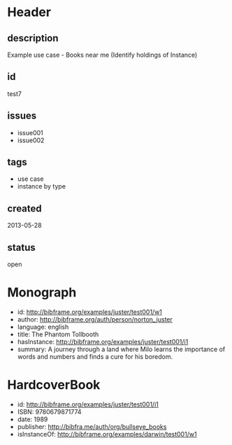 # Header

## description

Example use case - Books near me (Identify holdings of Instance)

## id

test7

## issues

* issue001
* issue002

## tags

* use case
* instance by type

## created

2013-05-28

## status

open

# Monograph

* id: http://bibframe.org/examples/juster/test001/w1
* author: <http://bibframe.org/auth/person/norton_juster>
* language: english
* title: The Phantom Tollbooth
* hasInstance: http://bibframe.org/examples/juster/test001/i1
* summary:  A journey through a land where Milo learns the importance of words and numbers and finds a cure for his boredom.


# HardcoverBook

* id: http://bibframe.org/examples/juster/test001/i1
* ISBN: 9780679871774
* date: 1989
* publisher: http://bibfra.me/auth/org/bullseye_books
* isInstanceOf: http://bibframe.org/examples/darwin/test001/w1

